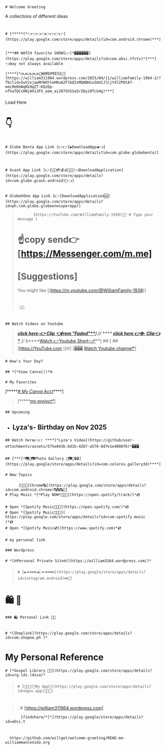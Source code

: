#
    # Welcome Greeting
A collections of different ideas
 > 

#
>
    # [*****[*👈👈👈👈👉👉👉👉](https://play.google.com/store/apps/details?id=com.android.chrome)***]


    [***## WATCH favorite SHOW[👉[*🖥️🖥️🖥️🖥️🖥️🖥️](https://play.google.com/store/apps/details?id=com.absi.tfctv)*]***] 👈may not always available

    [****[*🔜🔜🔜🔜🔜🔹WORDPRESS🔹](https://william311964.wordpress.com/2025/04/11/williamfamily-1964-2/?fbclid=IwY2xjawNYWXhleHRuA2FlbQIxMQABHioZmU1JlCjY4lZPDtA7-meLMe6kWqKk9qZT-KQzDp-nfhaTQCcHNjAh13FX_aem_aiJ07ShSSaSrI8yi0TcU4g)***]

 ####
 Load Here 
 # 👇
> #
    # Globe Benta App Link [👉👉[▶️DownloadApp◀️👈](https://play.google.com/store/apps/details?id=com.globe.globebenta)]  
>
> #
    # Gcash App Link [👉[🔗💵💳💰🪙📩💌🏧👈DownloadApplication](https://play.google.com/store/apps/details?id=com.globe.gcash.android)🔗👈] 

 ##
    # Globe🌐One App Link [👉[DownloadApplication🆗](https://play.google.com/store/apps/details?id=ph.com.globe.globeonesuperapp)]
 >            [https://YouTube.com/WilliamFamily-1938(📩📩 # Type your message )
>  #             ☝️copy send👉[https://Messenger.com/m.me]
> # [Suggestions]
> You might like             [(https://m.youtube.com/@WilliamFamily-1938)]
> #
>      📩📩 
> 
>#
    ## Watch Videos on Youtube
 >   ****[*click here-👉 Clip 👈from "Faded"***](https://youtube/clip/UgkxnuxdLHJsQCcrb0TFZnRaZVV5-eopgoCx?si=G9NJ2874i0IeZqe6)*]  //
  >  **** [click here 👉🌐- Clip👈*](https://youtube.com/clip/UgkxHpKLRjADx3VWUeGvLiNlMbrH06Y7JP3F?si=-38LOzrN9KN_r7pJ)**  ]/
>            b*****[Watch 👉Youtube Short👈*](https://youtube/shorts/_NinazWF4qw?si=qUPGSSoDIYlMO0jp)**]
    ## [ ## [https://YouTube.com )]🌐]
  [🖥️🖥️🖥️ [Watch Youtube channel*](https://www.youtube/@WilliamFamily-1938)]
>  ####

>####
    # How's Your Day?
 ####
    ## *[*View Canva]()*🌐
>####
    # My Favorites
[*****[*# My Canva Acct*](https://play.google.com/store/apps/details?id=com.canva.editor)****]
> [******[my project*](https://gabeandreaproj4.my.canva.site/hello)*]
>####
    ## Upcoming
- ## Lyza's- Birthday on Nov 2025
 > ####
    ## Watch here👉👉 ****[*Lyza's Video](https://github/user-attachments/assets/575e043b-bd1b-42b7-a576-0d7e1e4098fb)*🖥️🖥️🖥️
  ####
    ## [***[*📷📸📷Photo Gallery 📸📷📸🔒🔒](https://play.google/store/apps/details?id=com.coloros.gallery3d)****]

>####
    # New Topics

####
          [🔗🔠🔠[Chrome🔠](https://play.google.com/store/apps/details?id=com.android.chrome)🔠🔠🔠🔗]
    # Play Music *[*Play NOW*🎹🎸🎺](https://open.spotify/track/)*💿
> ####
    # Open *[Spotify Music🎹🎺🎸](https://open.spotify.com/)*💿 
    # Open *[Spotify Music🎸🎸🎺](    https://play.google.com/store/apps/details?id=com.spotify.music      )*💿
    # Open *[Spotify Music💿](https://www.spotify.com)*💿
>####
    # my personal link
> ####
    ### Wordpress
>####
    # *[🌐Personal Private Site🌐](https://william3164.wordpress.com/)*

 >####
>     # [▶️⏩⏭️⏯️◀️[⏪⏪⏭️⏭️](https://play.google/store/apps/details?id=instagram.android)⏮️🔼]


 ######
 #        🛍️            🛒
    ### 🛍️ Personal Link 🛒🛒 
>  ######
    # *[Shoplink](https://play.google.com/store/apps/details?id=com.shopee.ph )*

####

  >
  # My Personal Reference
    # [*Gospel Library 📖📘](https://play.google.com/store/apps/details?id=org.lds.ldssa)*

###
>     # [🔹🔹🔹[🔹My App🔹](https://play.google.com/store/apps/details?id=egov.app)🔹🔹🔹]

>#
>. # [https://william311964.wordpress.com]

           [findshare/*[*](https://play.google/store/apps/details?id=absi.t

#
      https://github.com/willget/welcome-greeting/READ.me-williammancenido.org


